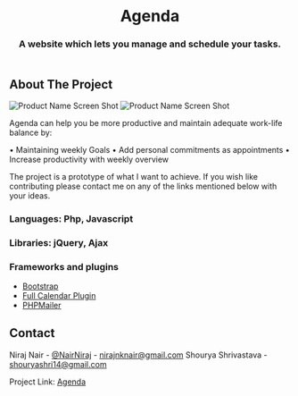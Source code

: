 
<br />
<p align="center">
  <h1 align="center">Agenda</h3>
  <h3 align="center">
    A website which lets you manage and schedule your tasks.
    <br />
    <br /
  </p>
</p>

<!-- ABOUT THE PROJECT -->
## About The Project

![Product Name Screen Shot](images/main.png)
![Product Name Screen Shot](images/main-zoomed.png)

Agenda can help you be more productive and maintain adequate work-life balance by:

•	Maintaining weekly Goals
•	Add personal commitments as appointments
•	Increase productivity with weekly overview

The project is a prototype of what I want to achieve. If you wish like contributing please contact me on any of the links mentioned below with your ideas.

### Languages: Php, Javascript

### Libraries: jQuery, Ajax

### Frameworks and plugins

* [Bootstrap](https://getbootstrap.com)
* [Full Calendar Plugin](https://fullcalendar.io/)
* [PHPMailer](https://github.com/PHPMailer/PHPMailer)


<!-- CONTACT -->
## Contact

Niraj Nair - [@NairNiraj](https://twitter.com/NairNiraj) - nirajnknair@gmail.com
Shourya Shrivastava - shouryashri14@gmail.com

Project Link: [Agenda](http://agenda.rf.gd/)
